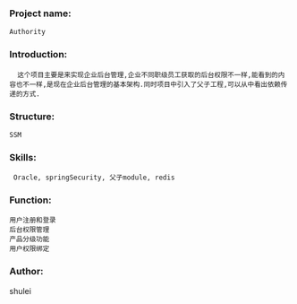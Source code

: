 ### Project name:
  	Authority

### Introduction:
	  这个项目主要是来实现企业后台管理,企业不同职级员工获取的后台权限不一样,能看到的内容也不一样,是现在企业后台管理的基本架构.同时项目中引入了父子工程,可以从中看出依赖传递的方式.

### Structure:
  	SSM

### Skills:
 	 Oracle, springSecurity, 父子module, redis

### Function:
	用户注册和登录
	后台权限管理
	产品分级功能
	用户权限绑定

### Author:
shulei
